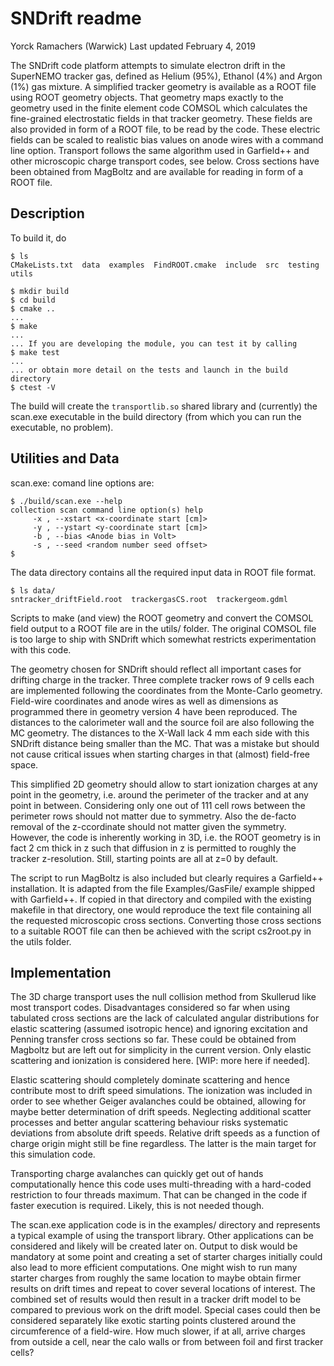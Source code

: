 # SNDrift readme


Yorck Ramachers (Warwick)
Last updated February 4, 2019

The SNDrift code platform attempts to simulate electron drift in the
SuperNEMO tracker gas, defined as Helium (95%), Ethanol (4%) and
Argon (1%) gas mixture. A simplified tracker geometry is available
as a ROOT file using ROOT geometry objects. That geometry maps 
exactly to the geometry used in the finite element code COMSOL
which calculates the fine-grained electrostatic fields in that
tracker geometry. These fields are also provided in form of a 
ROOT file, to be read by the code. These electric fields
can be scaled to realistic bias values on anode wires with
a command line option.
Transport follows the same algorithm used in Garfield++ and other
microscopic charge transport codes, see below. Cross sections 
have been obtained from MagBoltz and are available for reading
in form of a ROOT file.

## Description

To build it, do

``` console
$ ls
CMakeLists.txt  data  examples  FindROOT.cmake  include  src  testing  utils

$ mkdir build
$ cd build
$ cmake ..
...
$ make
...
... If you are developing the module, you can test it by calling
$ make test
...
... or obtain more detail on the tests and launch in the build directory
$ ctest -V
```

The build will create the `transportlib.so` shared library and (currently)
the scan.exe executable in the build directory (from which you can run
the executable, no problem).

## Utilities and Data

scan.exe: comand line options are:

``` console
$ ./build/scan.exe --help
collection scan command line option(s) help
	 -x , --xstart <x-coordinate start [cm]>
	 -y , --ystart <y-coordinate start [cm]>
	 -b , --bias <Anode bias in Volt>
	 -s , --seed <random number seed offset>
$
```

The data directory contains all the required input data in ROOT file
format. 

``` console
$ ls data/
sntracker_driftField.root  trackergasCS.root  trackergeom.gdml
```

Scripts to make (and view) the ROOT geometry and convert the COMSOL 
field output to a ROOT file are in the utils/ folder. The original 
COMSOL file is too large to ship with SNDrift which somewhat restricts
experimentation with this code.

The geometry chosen for SNDrift should reflect all important cases 
for drifting charge in the tracker. Three complete tracker rows of 
9 cells each are implemented following the coordinates from the 
Monte-Carlo geometry. Field-wire coordinates and anode wires as well
as dimensions as programmed there in geometry version 4 have been 
reproduced. The distances to the calorimeter wall and the source 
foil are also following the MC geometry. The distances to the 
X-Wall lack 4 mm each side with this SNDrift distance being smaller
than the MC. That was a mistake but should not cause critical issues
when starting charges in that (almost) field-free space.

This simplified 2D geometry should allow to start ionization charges at 
any point in the geometry, i.e. around the perimeter of the tracker
and at any point in between. Considering only one out of 111 cell 
rows between the perimeter rows should not matter due to symmetry. Also
the de-facto removal of the z-ccordinate should not matter given the 
symmetry. However, the code is inherently working in 3D, i.e. the ROOT
geometry is in fact 2 cm thick in z such that diffusion in z is 
permitted to roughly the tracker z-resolution. Still, starting points
are all at z=0 by default.

The script to run MagBoltz is also included but clearly requires a 
Garfield++ installation. It is adapted from the file Examples/GasFile/ 
example shipped with Garfield++. If copied in that directory and 
compiled with the existing makefile in that directory, one would 
reproduce the text file containing all the requested microscopic cross 
sections. Converting those cross sections to a suitable ROOT file 
can then be achieved with the script cs2root.py in the utils folder.

## Implementation

The 3D charge transport uses the null collision method from Skullerud
like most transport codes. Disadvantages considered so far 
when using tabulated cross sections are the lack of calculated 
angular distributions for elastic scattering (assumed isotropic hence)
and ignoring excitation and Penning transfer cross sections so far.
These could be obtained from Magboltz but are left out for simplicity
in the current version. Only elastic scattering and ionization is 
considered here. [WIP: more here if needed].

Elastic scattering should completely dominate scattering and hence 
contribute most to drift speed simulations. The ionization was included
in order to see whether Geiger avalanches could be obtained, allowing
for maybe better determination of drift speeds. Neglecting 
additional scatter processes and better angular scattering behaviour
risks systematic deviations from absolute drift speeds. Relative 
drift speeds as a function of charge origin might still be fine
regardless. The latter is the main target for this simulation code.

Transporting charge avalanches can quickly get out of hands 
computationally hence this code uses multi-threading with a 
hard-coded restriction to four threads maximum. That can be 
changed in the code if faster execution is required. Likely, this is 
not needed though.

The scan.exe application code is in the examples/ directory and represents 
a typical example of using the transport library. Other applications can be 
considered and likely will be created later on. Output to disk would 
be mandatory at some point and creating a set of starter charges 
initially could also lead to more efficient computations. One might wish 
to run many starter charges from roughly the same location to maybe obtain 
firmer results on drift times and repeat to cover several locations of
interest. The combined set of results would then result in a tracker 
drift model to be compared to previous work on the drift model. Special
cases could then be considered separately like exotic starting points
clustered around the circumference of a field-wire. How much slower, if 
at all, arrive charges from outside a cell, near the calo walls or from 
between foil and first tracker cells?

